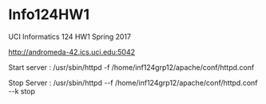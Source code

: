 # Info124HW1
UCI Informatics 124 HW1 Spring 2017

http://andromeda-42.ics.uci.edu:5042

Start server : /usr/sbin/httpd -f /home/inf124grp12/apache/conf/httpd.conf

Stop Server : /usr/sbin/httpd --f /home/inf124grp12/apache/conf/httpd.conf --k stop
